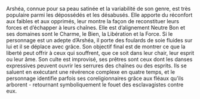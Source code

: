Arshéa, connue pour sa peau satinée et la variabilité
de son genre, est très populaire parmi les dépossédés
et les désabusés. Elle apporte du réconfort aux faibles et
aux opprimés, leur montre la façon de reconstituer leurs forces
et d’échapper à leurs chaînes. Elle est d’alignement Neutre Bon
et ses domaines sont le Charme, le Bien, la Libération et la Force.
Si le personnage est un adepte d’Arshéa, il porte des foulards de
soie fluides sur lui et il se déplace avec grâce. Son objectif final
est de montrer ce que la liberté peut offrir à ceux qui souffrent,
que ce soit dans leur chair, leur esprit ou leur âme. Son culte
est improvisé, ses prêtres sont ceux dont les danses expressives
peuvent ouvrir les serrures des chaînes ou des esprits. Ils se
saluent en exécutant une révérence complexe en quatre temps,
et le personnage identifie parfois ses coreligionnaires grâce aux
fléaux qu’ils arborent - retournant symboliquement le fouet des
esclavagistes contre eux.